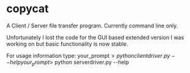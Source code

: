 # copycat
A Client / Server file transfer program. 
Currently command line only. 

Unfortunately I lost the code for the GUI based extended version I was working on 
but basic functionality is now stable. 

For usage information type:
your_prompt$> python clientdriver.py --help 
your_prompt$> python serverdriver.py --help

